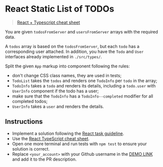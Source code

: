 # React Static List of TODOs

> [React + Typescript cheat sheet](https://mate-academy.github.io/fe-program/js/extra/react-typescript)

You are given `todosFromServer` and `usersFromServer` arrays with the required data.

A `todos` array is based on the `todosFromServer`, but each `todo` has a corresponding user attached. In addition, you have the `Todo` and `User` interfaces already implemented in `./src/types/`.

Split the given `App` markup into component following the rules:

- don't change CSS class names, they are used in tests;
- `TodoList` takes the `todos` and renders one `TodoInfo` per `todo` in the array;
- `TodoInfo` takes a `todo` and renders its details, including a `todo.user` with `UserInfo` component if the todo has a user;
- make sure that the `TodoInfo` has a `TodoInfo--completed` modifier for all completed todos;
- `UserInfo` takes a `user` and renders the details.

## Instructions

- Implement a solution following the [React task guideline](https://github.com/mate-academy/react_task-guideline#react-tasks-guideline).
- Use the [React TypeScript cheat sheet](https://mate-academy.github.io/fe-program/js/extra/react-typescript).
- Open one more terminal and run tests with `npm test` to ensure your solution is correct.
- Replace `<your_account>` with your Github username in the [DEMO LINK](https://Taras-Kozii.github.io/react_static-list-of-todos/) and add it to the PR description.
